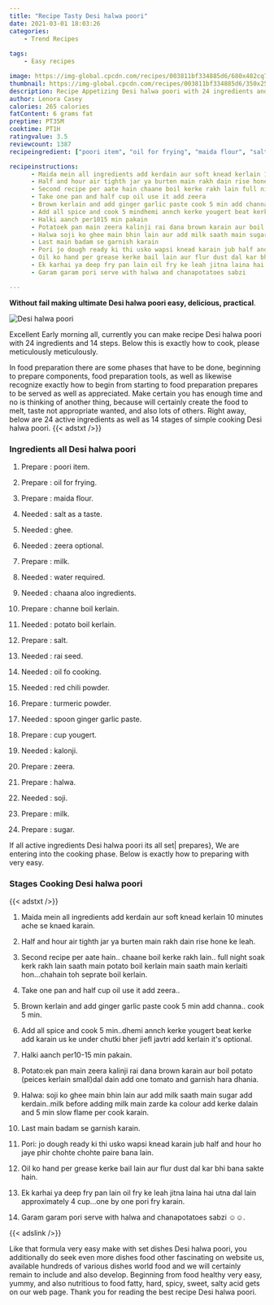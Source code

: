 ```yaml
---
title: "Recipe Tasty Desi halwa poori"
date: 2021-03-01 18:03:26
categories:
    - Trend Recipes
    
tags:
    - Easy recipes

image: https://img-global.cpcdn.com/recipes/003811bf334885d6/680x482cq70/desi-halwa-poori-recipe-main-photo.jpg
thumbnail: https://img-global.cpcdn.com/recipes/003811bf334885d6/350x250cq70/desi-halwa-poori-recipe-main-photo.jpg
description: Recipe Appetizing Desi halwa poori with 24 ingredients and 14 stages of easy cooking.
author: Lenora Casey
calories: 265 calories
fatContent: 6 grams fat
preptime: PT35M
cooktime: PT1H
ratingvalue: 3.5
reviewcount: 1387
recipeingredient: ["poori item", "oil for frying", "maida flour", "salt as a taste", "ghee", "zeera optional", "milk", "water required", "chaana aloo ingredients", "channe boil kerlain", "potato boil kerlain", "salt", "rai seed", "oil fo cooking", "red chili powder", "turmeric powder", "spoon  ginger garlic paste", "cup yougert", "kalonji", "zeera", "halwa", "soji", "milk", "sugar"]

recipeinstructions: 
      - Maida mein all ingredients add kerdain aur soft knead kerlain 10 minutes ache se knaed karain 
      - Half and hour air tighth jar ya burten main rakh dain rise hone ke leah 
      - Second recipe per aate hain chaane boil kerke rakh lain full night soak kerk rakh lain saath main potato boil kerlain main saath main kerlaiti honchahain toh seprate boil kerlain 
      - Take one pan and half cup oil use it add zeera 
      - Brown kerlain and add ginger garlic paste cook 5 min add channa cook 5 min 
      - Add all spice and cook 5 mindhemi annch kerke yougert beat kerke add karain us ke under chutki bher jiefl javtri add kerlain its optional 
      - Halki aanch per1015 min pakain 
      - Potatoek pan main zeera kalinji rai dana brown karain aur boil potato peices kerlain smalldal dain add one tomato and garnish hara dhania 
      - Halwa soji ko ghee main bhin lain aur add milk saath main sugar add kerdainmilk before adding milk main zarde ka colour add kerke dalain and 5 min slow flame per cook karain 
      - Last main badam se garnish karain 
      - Pori jo dough ready ki thi usko wapsi knead karain jub half and hour ho jaye phir chohte chohte paire bana lain 
      - Oil ko hand per grease kerke bail lain aur flur dust dal kar bhi bana sakte hain 
      - Ek karhai ya deep fry pan lain oil fry ke leah jitna laina hai utna dal lain approximately 4 cupone by one pori fry karain 
      - Garam garam pori serve with halwa and chanapotatoes sabzi 

---
```




**Without fail making ultimate Desi halwa poori easy, delicious, practical**. 


![Desi halwa poori](https://img-global.cpcdn.com/recipes/003811bf334885d6/680x482cq70/desi-halwa-poori-recipe-main-photo.jpg "Desi halwa poori")




Excellent Early morning all, currently you can make recipe Desi halwa poori with 24 ingredients and 14 steps. Below this is exactly how to cook, please meticulously meticulously.

In food preparation there are some phases that have to be done, beginning to prepare components, food preparation tools, as well as likewise recognize exactly how to begin from starting to food preparation prepares to be served as well as appreciated. Make certain you has enough time and no is thinking of another thing, because will certainly create the food to melt, taste not appropriate wanted, and also lots of others. Right away, below are 24 active ingredients as well as 14 stages of simple cooking Desi halwa poori.
{{< adstxt />}}

### Ingredients all Desi halwa poori


1. Prepare  : poori item.

1. Prepare  : oil for frying.

1. Prepare  : maida flour.

1. Needed  : salt as a taste.

1. Needed  : ghee.

1. Needed  : zeera optional.

1. Prepare  : milk.

1. Needed  : water required.

1. Needed  : chaana aloo ingredients.

1. Prepare  : channe boil kerlain.

1. Needed  : potato boil kerlain.

1. Prepare  : salt.

1. Needed  : rai seed.

1. Needed  : oil fo cooking.

1. Needed  : red chili powder.

1. Prepare  : turmeric powder.

1. Needed  : spoon  ginger garlic paste.

1. Prepare  : cup yougert.

1. Needed  : kalonji.

1. Prepare  : zeera.

1. Prepare  : halwa.

1. Needed  : soji.

1. Prepare  : milk.

1. Prepare  : sugar.



If all active ingredients Desi halwa poori its all set| prepares}, We are entering into the cooking phase. Below is exactly how to preparing with very easy.

### Stages Cooking Desi halwa poori

{{< adstxt />}}


1. Maida mein all ingredients add kerdain aur soft knead kerlain 10 minutes ache se knaed karain.



1. Half and hour air tighth jar ya burten main rakh dain rise hone ke leah.



1. Second recipe per aate hain.. chaane boil kerke rakh lain.. full night soak kerk rakh lain saath main potato boil kerlain main saath main kerlaiti hon...chahain toh seprate boil kerlain.



1. Take one pan and half cup oil use it add zeera..



1. Brown kerlain and add ginger garlic paste cook 5 min add channa.. cook 5 min.



1. Add all spice and cook 5 min..dhemi annch kerke yougert beat kerke add karain us ke under chutki bher jiefl javtri add kerlain it&#39;s optional.



1. Halki aanch per10-15 min pakain.



1. Potato:ek pan main zeera kalinji rai dana brown karain aur boil potato (peices kerlain small)dal dain add one tomato and garnish hara dhania.



1. Halwa: soji ko ghee main bhin lain aur add milk saath main sugar add kerdain..milk before adding milk main zarde ka colour add kerke dalain and 5 min slow flame per cook karain.



1. Last main badam se garnish karain.



1. Pori: jo dough ready ki thi usko wapsi knead karain jub half and hour ho jaye phir chohte chohte paire bana lain.



1. Oil ko hand per grease kerke bail lain aur flur dust dal kar bhi bana sakte hain.



1. Ek karhai ya deep fry pan lain oil fry ke leah jitna laina hai utna dal lain approximately 4 cup...one by one pori fry karain.



1. Garam garam pori serve with halwa and chanapotatoes sabzi ☺️☺️.





{{< adslink />}}

Like that formula very easy make with set dishes Desi halwa poori, you additionally do seek even more dishes food other fascinating on website us, available hundreds of various dishes world food and we will certainly remain to include and also develop. Beginning from food healthy very easy, yummy, and also nutritious to food fatty, hard, spicy, sweet, salty acid gets on our web page. Thank you for reading the best recipe Desi halwa poori.
